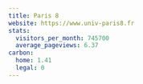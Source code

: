 ```yaml
---
title: Paris 8
website: https://www.univ-paris8.fr
stats:
  visitors_per_month: 745700
  average_pageviews: 6.37
carbon:
  home: 1.41
  legal: 0
---
```

